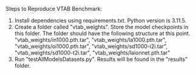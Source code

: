 Steps to Reproduce VTAB Benchmark:

1. Install dependencies using requirements.txt. Python version is 3.11.5.
2. Create a folder called "vtab_weights". Store the model checkpoints in this folder. The folder should have the following structure at this point.
    "vtab_weights/in1000.pth.tar",
    "vtab_weights/la1000.pth.tar",
    "vtab_weights/oi1000.pth.tar",
    "vtab_weights/sd1000-i2i.tar",
    "vtab_weights/sd1000-t2i.tar",
    "vtab_weights/laionnet.pth.tar"
3. Run "testAllModelsDatasets.py". Results will be found in the "results" folder.
